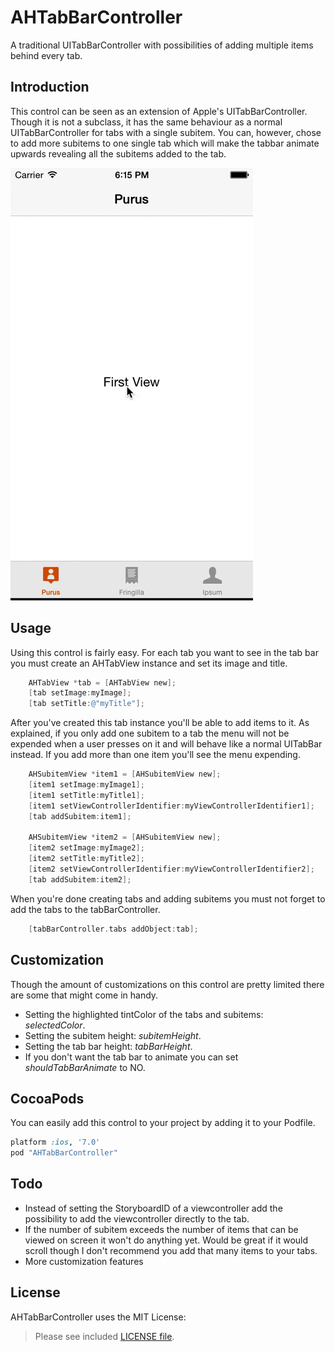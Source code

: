AHTabBarController
==================

 A traditional UITabBarController with possibilities of adding multiple items behind every tab.


Introduction
--------
This control can be seen as an extension of Apple's UITabBarController. Though it is not a subclass, it has the same behaviour as a normal UITabBarController for tabs with a single subitem. You can, however, chose to add more subitems to one single tab which will make the tabbar animate upwards revealing all the subitems added to the tab.

![AHTabBarController](https://raw.githubusercontent.com/ArthurDevNL/AHTabBarController/master/AHTabBarController.gif)


Usage
--------
Using this control is fairly easy. For each tab you want to see in the tab bar you must create an AHTabView instance and set its image and title.

```objective-c
    AHTabView *tab = [AHTabView new];
    [tab setImage:myImage];
    [tab setTitle:@"myTitle"];
```

After you've created this tab instance you'll be able to add items to it. As explained, if you only add one subitem to a tab the menu will not be expended when a user presses on it and will behave like a normal UITabBar instead. If you add more than one item you'll see the menu expending.


```objective-c
    AHSubitemView *item1 = [AHSubitemView new];
    [item1 setImage:myImage1];
    [item1 setTitle:myTitle1];
    [item1 setViewControllerIdentifier:myViewControllerIdentifier1];
    [tab addSubitem:item1];
    
    AHSubitemView *item2 = [AHSubitemView new];
    [item2 setImage:myImage2];
    [item2 setTitle:myTitle2];
    [item2 setViewControllerIdentifier:myViewControllerIdentifier2];
    [tab addSubitem:item2];
```

When you're done creating tabs and adding subitems you must not forget to add the tabs to the tabBarController.

```objective-c
    [tabBarController.tabs addObject:tab];
```

Customization
--------
Though the amount of customizations on this control are pretty limited there are some that might come in handy.

 * Setting the highlighted tintColor of the tabs and subitems: _selectedColor_.
 * Setting the subitem height: _subitemHeight_.
 * Setting the tab bar height: _tabBarHeight_.
 * If you don't want the tab bar to animate you can set _shouldTabBarAnimate_ to NO.

CocoaPods
--------
You can easily add this control to your project by adding it to your Podfile.

```ruby
platform :ios, '7.0'
pod "AHTabBarController"
```

Todo
--------

 * Instead of setting the StoryboardID of a viewcontroller add the possibility to add the viewcontroller directly to the tab.
 * If the number of subitem exceeds the number of items that can be viewed on screen it won't do anything yet. Would be great if it would scroll though I don't recommend you add that many items to your tabs.
 * More customization features

License
--------
AHTabBarController uses the MIT License:

> Please see included [LICENSE file](https://github.com/ArthurDevNL/AHTabBarController/blob/master/LICENSE).
